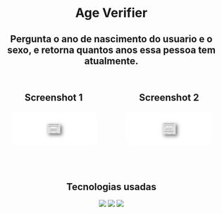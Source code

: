 <h1 align="center">Age Verifier</h1>
<h2 align="center">Pergunta o ano de nascimento do usuario e o sexo, e retorna quantos anos essa pessoa tem atualmente.<h2/>

<div class="screenshots" style="display: flex; gap: 20px">
  <h4 align="center"> Screenshot 1
    <p align="center">
      <img src="./design/age1.png" width="80%" style="border-radius:10px"/>
    </p>
  </h4>
  <h4 align="center"> Screenshot 2
    <p align="center">
      <img src="./design/age2.png" width="80%" style="border-radius:10px"/>
    </p>
  </h4>
</div>

<h2 align="center">Tecnologias usadas</h2>
<div align="center" >
  <img height="50" src="https://img.shields.io/badge/HTML5-E34F26?style=for-the-badge&logo=html5&logoColor=white">
  <img height="50" src="https://img.shields.io/badge/CSS3-1572B6?style=for-the-badge&logo=css3&logoColor=white">
  <img height="50" src="https://img.shields.io/badge/JavaScript-323330?style=for-the-badge&logo=javascript&logoColor=F7DF1E">
</div>
